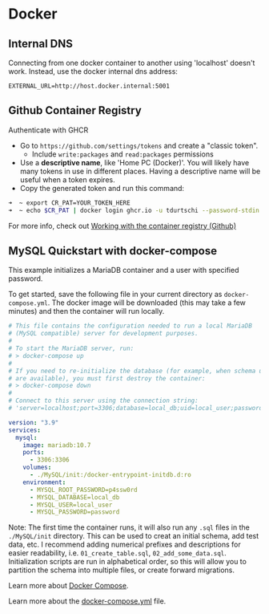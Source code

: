 # Docker 

## Internal DNS
Connecting from one docker container to another using 'localhost' doesn't work. Instead, use the docker internal dns address:

`EXTERNAL_URL=http://host.docker.internal:5001`

## Github Container Registry

Authenticate with GHCR

* Go to `https://github.com/settings/tokens` and create a "classic token".
    * Include `write:packages` and `read:packages` permissions
* Use a __descriptive name__, like 'Home PC (Docker)'. You will likely have many tokens in use in different places. Having a descriptive name will be useful when a token expires.
* Copy the generated token and run this command:
```sh
➜  ~ export CR_PAT=YOUR_TOKEN_HERE
➜  ~ echo $CR_PAT | docker login ghcr.io -u tdurtschi --password-stdin
```

For more info, check out [Working with the container registry (Github)](https://docs.github.com/en/packages/working-with-a-github-packages-registry/working-with-the-container-registry#authenticating-with-a-personal-access-token-classic)

## MySQL Quickstart with docker-compose
This example initializes a MariaDB container and a user with specified password. 

To get started, save the following file in your current directory as `docker-compose.yml`. The docker image will be downloaded (this may take a few minutes) and then the container will run locally.

```yml
# This file contains the configuration needed to run a local MariaDB
# (MySQL compatible) server for development purposes.
#
# To start the MariaDB server, run:
# > docker-compose up
#
# If you need to re-initialize the database (for example, when schema updates
# are available), you must first destroy the container:
# > docker-compose down
#
# Connect to this server using the connection string: 
# 'server=localhost;port=3306;database=local_db;uid=local_user;password=password;'

version: "3.9"
services:
  mysql:
    image: mariadb:10.7
    ports:
      - 3306:3306
    volumes:
      - ./MySQL/init:/docker-entrypoint-initdb.d:ro
    environment:
      - MYSQL_ROOT_PASSWORD=p4ssw0rd
      - MYSQL_DATABASE=local_db
      - MYSQL_USER=local_user
      - MYSQL_PASSWORD=password
```

Note: The first time the container runs, it will also run any `.sql` files in the `./MySQL/init` directory. This can be used to creat an initial schema, add test data, etc. I recommend adding numerical prefixes and descriptions for easier readability, i.e. `01_create_table.sql`, `02_add_some_data.sql`. Initialization scripts are run in alphabetical order, so this will allow you to partition the schema into multiple files, or create forward migrations.

Learn more about [Docker Compose](https://docs.docker.com/compose/).

Learn more about the [docker-compose.yml](https://docs.docker.com/compose/compose-file/) file.